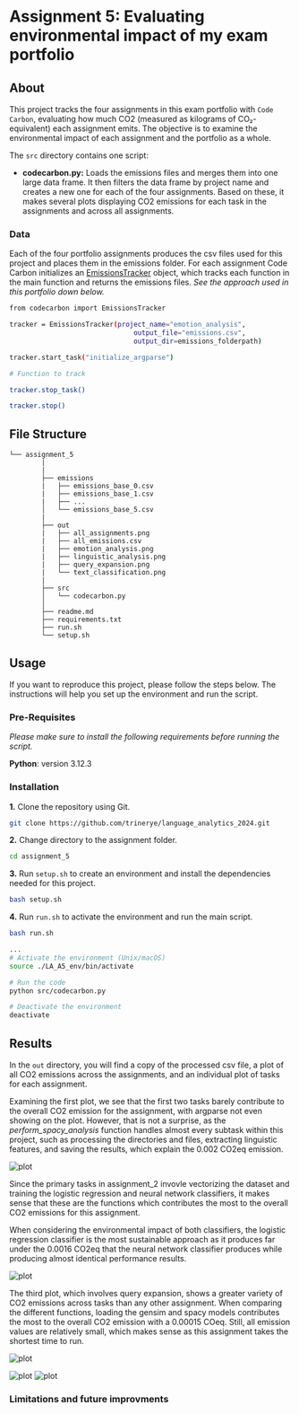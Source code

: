 # Assignment 5: Evaluating environmental impact of my exam portfolio


## About

This project tracks the four assignments in this exam portfolio with ``Code Carbon``, evaluating how much CO2 (measured as kilograms of CO₂-equivalent) each assignment emits. The objective is to examine the environmental impact of each assignment and the portfolio as a whole.

The ``src`` directory contains one script: 

- **codecarbon.py:** Loads the emissions files and merges them into one large data frame. It then filters the data frame by project name and creates a new one for each of the four assignments. Based on these, it makes several plots displaying CO2 emissions for each task in the assignments and across all assignments.


### Data

Each of the four portfolio assignments produces the csv files used for this project and places them in the emissions folder. For each assignment Code Carbon initializes an [EmissionsTracker](https://mlco2.github.io/codecarbon/usage.html) object, which tracks each function in the main function and returns the emissions files. *See the approach used in this portfolio down below.*

```sh
from codecarbon import EmissionsTracker

tracker = EmissionsTracker(project_name="emotion_analysis",
                               output_file="emissions.csv",
                               output_dir=emissions_folderpath) 

tracker.start_task("initialize_argparse")

# Function to track

tracker.stop_task()

tracker.stop()

```

##  File Structure

```
└── assignment_5
        |
        |
        ├── emissions
        |   ├── emissions_base_0.csv
        |   ├── emissions_base_1.csv
        |   ├── ...
        │   └── emissions_base_5.csv
        |
        ├── out
        |   ├── all_assignments.png
        |   ├── all_emissions.csv
        |   ├── emotion_analysis.png
        |   ├── linguistic_analysis.png
        |   ├── query_expansion.png
        |   └── text_classification.png
        |
        ├── src
        │   └── codecarbon.py
        │     
        ├── readme.md
        ├── requirements.txt
        ├── run.sh
        └── setup.sh

```

## Usage

If you want to reproduce this project, please follow the steps below. The instructions will help you set up the environment and run the script.

### Pre-Requisites

*Please make sure to install the following requirements before running the script.*

**Python**: version 3.12.3

### Installation

**1.** Clone the repository using Git.
```sh
git clone https://github.com/trinerye/language_analytics_2024.git 
```

**2.** Change directory to the assignment folder.
```sh
cd assignment_5
```

**3.** Run ``setup.sh`` to create an environment and install the dependencies needed for this project. 

```sh
bash setup.sh
```
**4.** Run ``run.sh`` to activate the environment and run the main script. 
  
```sh
bash run.sh
```
```sh
...
# Activate the environment (Unix/macOS)
source ./LA_A5_env/bin/activate

# Run the code
python src/codecarbon.py

# Deactivate the environment
deactivate
```

## Results 

In the ``out`` directory, you will find a copy of the processed csv file, a plot of all CO2 emissions across the assignments, and an individual plot of tasks for each assignment.

Examining the first plot, we see that the first two tasks barely contribute to the overall CO2 emission for the assignment, with argparse not even showing on the plot. However, that is not a surprise, as the *perform_spacy_analysis* function handles almost every subtask within this project, such as processing the directories and files, extracting linguistic features, and saving the results, which explain the 0.002 CO2eq emission.

![plot](out/linguistic_analysis.png)

Since the primary tasks in assignment_2 invovle vectorizing the dataset and training the logistic regression and neural network classifiers, it makes sense that these are the functions which contributes the most to the overall CO2 emissions for this assignment. 

When considering the environmental impact of both classifiers, the logistic regression classifier is the most sustainable approach as it produces far under the 0.0016 CO2eq that the neural network classifier produces while producing almost identical performance results.

![plot](out/text_classification.png)

The third plot, which involves query expansion, shows a greater variety of CO2 emissions across tasks than any other assignment. When comparing the different functions, loading the gensim and spacy models contributes the most to the overall CO2 emission with a 0.00015 COeq. Still, all emission values are relatively small, which makes sense as this assignment takes the shortest time to run.

![plot](out/query_expansion.png)





![plot](out/emotion_analysis.png)
![plot](out/all_assignments.png)

### Limitations and future improvments 









